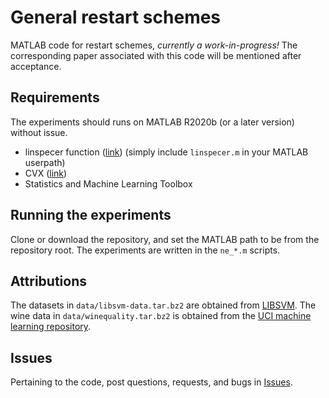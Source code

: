 # General restart schemes

MATLAB code for restart schemes, *currently a work-in-progress!*
The corresponding paper associated with this code will be mentioned after acceptance.

## Requirements

The experiments should runs on MATLAB R2020b (or a later version) without issue.

- linspecer function ([link](https://www.mathworks.com/matlabcentral/fileexchange/42673-beautiful-and-distinguishable-line-colors-colormap)) (simply include `linspecer.m` in your MATLAB userpath)
- CVX ([link](http://cvxr.com/cvx))
- Statistics and Machine Learning Toolbox

## Running the experiments

Clone or download the repository, and set the MATLAB path to be from the repository root. 
The experiments are written in the `ne_*.m` scripts.

## Attributions

The datasets in `data/libsvm-data.tar.bz2` are obtained from [LIBSVM](https://www.csie.ntu.edu.tw/~cjlin/libsvmtools/datasets/). The wine data in `data/winequality.tar.bz2` is obtained from the [UCI machine learning repository](https://www.csie.ntu.edu.tw/~cjlin/libsvmtools/datasets/).

## Issues

Pertaining to the code, post questions, requests, and bugs in [Issues](https://github.com/mneyrane/restart-schemes/issues).
